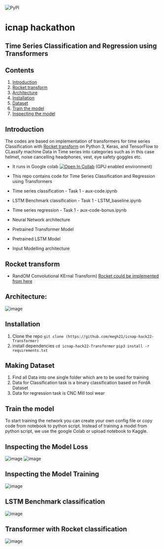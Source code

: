 

<p>
<img alt="PyPI" src="https://img.shields.io/badge/21-success-brightgreen">  
</p>

# icnap hackathon
##  Time Series Classification and Regression using Transformers


## Contents
1. [Introduction](#introduction)
2. [Rocket transform](#Rocket-transform)
3. [Architecture](#Architecture)
4. [Installation](#Installation)
5. [Dataset](#making-dataset)
6. [Train the model](#train-the-model)
7. [Inspecting the model](#inspecting-the-model)


## Introduction
The codes are based on implementation of transformers for time series Classification with [Rocket transform](https://arxiv.org/abs/2012.08791) on Python 3, Keras, and TensorFlow to CLassify machine Data in Time series into categories such as in this case helmet, noise cancelling headphones, vest, eye safety goggles etc.

- It runs in Google colab [![Open In Collab](https://colab.research.google.com/assets/colab-badge.svg)](https://colab.research.google.com/github/megh21/icnap-hack-22-Transformer) (GPU enabled environment) 

- This repo contains code for Time Series Classification and Regression using Transformers
- Time series classification - Task 1 - aux-code.ipynb
- LSTM Benchmark classification - Task 1 - LSTM_baseline.ipynb
- Time series regression - Task 1 - aux-code-bonus.ipynb
- Neural Network architecture
- Pretrained Transformer Model
- Pretrained LSTM Model
- Input Modelling architecture 

## Rocket transform
- RandOM Convolutional KErnal Transform) [Rocket could be implemented from here](https://www.sktime.org/en/stable/api_reference/auto_generated/sktime.transformations.panel.rocket.MiniRocket.html)


## Architecture:
![image](https://user-images.githubusercontent.com/73994639/175145002-87d77094-fa80-45b6-8fc6-4f21182f6412.png)



## Installation
 1. Clone the repo `git clone (https://github.com/megh21/icnap-hack22-Transformer)`
 2. install dependencies
	  `cd icnap-hack22-Transformer`
	  `pip3 install -r requirements.txt` 


## Making Dataset

1. Find all Data into one single folder which are to be used for training
2. Data for Classification task is a binary classification based on FordA Dataset
3. Data for regression task is CNC Mill tool wear

## Train the model


To start training the network you can create your own config file or copy code from notebook to python script.
Instead of training a model from python script, we use the google Colab or upload notebook to Kaggle. 
    
## Inspecting the Model Loss 
![image](https://user-images.githubusercontent.com/73994639/175145072-164d0114-5a89-4829-90dd-500320121d8b.png)
![image](https://user-images.githubusercontent.com/73994639/175160898-e80e5330-2671-41d7-be35-adf2fd34758b.png)
## Inspecting the Model Training
![image](https://user-images.githubusercontent.com/73994639/175296122-26ef29b3-7476-4853-81a0-80e6201b05fe.png)

## LSTM Benchmark classification
![image](https://user-images.githubusercontent.com/73994639/175145123-7adc8646-8152-4340-a824-3a8220202ead.png)
## Transformer with Rocket classification
![image](https://user-images.githubusercontent.com/73994639/175160635-b4d835b1-26be-4de1-ab3f-aabbed7fe2ba.png)

